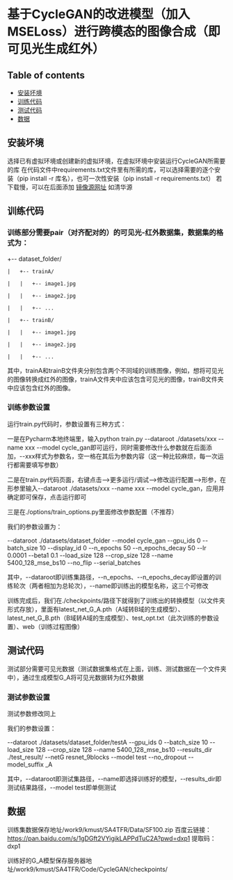 # 基于CycleGAN的改进模型（加入MSELoss）进行跨模态的图像合成（即可见光生成红外）

## Table of contents

* [安装坏境](#table-of-contents)
* [训练代码](#quick-start)
* [测试代码](#pretrained-models)
* [数据](#example-notebooks)


## 安装坏境

选择已有虚拟环境或创建新的虚拟环境，在虚拟环境中安装运行CycleGAN所需要的库
在代码文件中requirements.txt文件里有所需的库，可以选择需要的逐个安装（pip install -r 库名），也可一次性安装（pip install -r requirements.txt）
若下载慢，可以在后面添加 [镜像源网址](https://mirrors.tuna.tsinghua.edu.cn/help/pypi/) 如清华源

## 训练代码

### 训练部分需要pair（对齐配对的）的可见光-红外数据集，数据集的格式为：


  +-- dataset_folder/
  
    |   +-- trainA/
    
    |   |   +-- image1.jpg
    
    |   |   +-- image2.jpg
    
    |   |   +-- ...
    
    |   +-- trainB/
    
    |   |   +-- image1.jpg
    
    |   |   +-- image2.jpg
    
    |   |   +-- ...
    
    
其中，trainA和trainB文件夹分别包含两个不同域的训练图像，例如，想将可见光的图像转换成红外的图像，trainA文件夹中应该包含可见光的图像，trainB文件夹中应该包含红外的图像。

### 训练参数设置

运行train.py代码时，参数设置有三种方式：

一是在Pycharm本地终端里，输入python train.py --dataroot ./datasets/xxx --name xxx --model cycle_gan即可运行，同时需要修改什么参数就在后面添加，--xxx样式为参数名，空一格在其后为参数内容（这一种比较麻烦，每一次运行都需要填写参数）

二是在train.py代码页面，右键点击-->更多运行/调试-->修改运行配置-->形参，在形参里输入--dataroot ./datasets/xxx --name xxx --model cycle_gan，应用并确定即可保存，点击运行即可

三是在./options/train_options.py里面修改参数配置（不推荐）

我们的参数设置为：

--dataroot ./datasets/dataset_folder --model cycle_gan --gpu_ids 0 --batch_size 10 --display_id 0 --n_epochs 50 --n_epochs_decay 50 --lr 0.0001 --beta1 0.1  --load_size 128 --crop_size 128 --name 5400_128_mse_bs10 --no_flip --serial_batches

其中，--dataroot即训练集路径，--n_epochs、--n_epochs_decay即设置的训练轮次（两者相加为总轮次），--name即训练出的模型名称，这三个可修改

训练完成后，我们在./checkpoints/路径下就得到了训练出的转换模型（以文件夹形式存放），里面有latest_net_G_A.pth（A域转B域的生成模型）、latest_net_G_B.pth（B域转A域的生成模型）、test_opt.txt（此次训练的参数设置）、web（训练过程图像）


## 测试代码

测试部分需要可见光数据（测试数据集格式在上面，训练、测试数据在一个文件夹中），通过生成模型G_A将可见光数据转为红外数据

### 测试参数设置

测试参数修改同上

我们的参数设置：

--dataroot ./datasets/dataset_folder/testA --gpu_ids 0 --batch_size 10 --load_size 128 --crop_size 128 --name 5400_128_mse_bs10 --results_dir ./test_result/ --netG resnet_9blocks --model test  --no_dropout --model_suffix _A

其中，--dataroot即测试集路径，--name即选择训练好的模型，--results_dir即测试结果路径，--model test即单侧测试


## 数据

训练集数据保存地址/work9/kmust/SA4TFR/Data/SF100.zip  百度云链接：https://pan.baidu.com/s/1gDGft2VYigikLAPPdTuC2A?pwd=dxp1 提取码：dxp1
   
训练好的G_A模型保存服务器地址/work9/kmust/SA4TFR/Code/CycleGAN/checkpoints/


